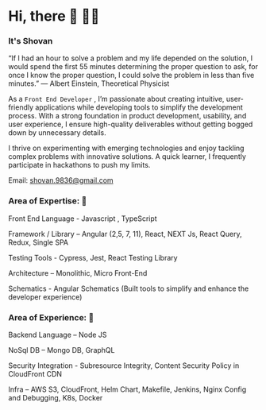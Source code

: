 # Hi, there 👋 🙋‍♂️

### It's Shovan

“If I had an hour to solve a problem and my life depended on the solution, I would spend the first 55 minutes determining the proper question to ask, for once I know the proper question, I could solve the problem in less than five minutes.”
— Albert Einstein, Theoretical Physicist

As a `Front End Developer` , I’m passionate about creating intuitive, user-friendly applications while developing tools to simplify the development process. With a strong foundation in product development, usability, and user experience, I ensure high-quality deliverables without getting bogged down by unnecessary details.

I thrive on experimenting with emerging technologies and enjoy tackling complex problems with innovative solutions. A quick learner, I frequently participate in hackathons to push my limits.    

Email: shovan.9836@gmail.com

### Area of Expertise: 💪
Front End Language - Javascript , TypeScript

Framework / Library – Angular (2,5, 7, 11), React, NEXT Js, React Query, Redux, Single SPA

Testing Tools - Cypress, Jest, React Testing Library

Architecture – Monolithic, Micro Front-End

Schematics  - Angular Schematics (Built tools to simplify and enhance the developer experience)

### Area of Experience: 🤨

Backend Language – Node JS

NoSql DB – Mongo DB, GraphQL

Security Integration - Subresource Integrity, Content Security Policy in CloudFront CDN

Infra – AWS S3, CloudFront, Helm Chart, Makefile, Jenkins, Nginx Config and Debugging, K8s, Docker
